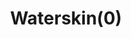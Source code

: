 ---
layout: item
title: Waterskin(0)
item-id: 1831
datatable: true
id: 1831
name: "Waterskin(0)"
members: true
lowalch: 6
highalch: 9
examine: "A completely empty waterskin - you'll need to fill it up."
monsters:
  - id: 458
    name: "Lizard"
    members: true
    combat_level: 42
    wiki_url: "https://oldschool.runescape.wiki/w/Lizard"
    drops:
      - quantity: "2"
        rarity: 0.1015625
    image: "https://oldschool.runescape.wiki/images/8/85/Desert_lizard.png?58ef5"
  - id: 459
    name: "Desert Lizard"
    members: true
    combat_level: 24
    wiki_url: "https://oldschool.runescape.wiki/w/Desert_Lizard"
    drops:
      - quantity: "2"
        rarity: 0.1015625
    image: "https://oldschool.runescape.wiki/images/8/85/Desert_lizard.png?58ef5"
  - id: 462
    name: "Small Lizard"
    members: true
    combat_level: 12
    wiki_url: "https://oldschool.runescape.wiki/w/Small_Lizard"
    drops:
      - quantity: "2"
        rarity: 0.1015625
    image: ""
---